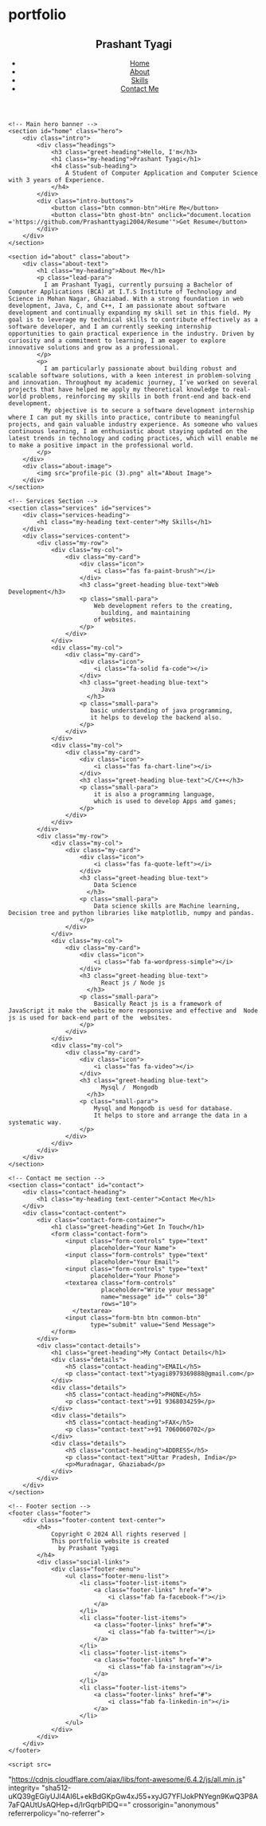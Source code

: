 # portfolio
<!DOCTYPE html>
<html lang="en">

<head>
    <meta charset="UTF-8">
    <meta name="viewport" 
          content="width=device-width, initial-scale=1.0">
    <title>My Portfolio</title>
    <link rel="stylesheet" 
          href=
"https://cdnjs.cloudflare.com/ajax/libs/font-awesome/6.4.2/css/all.min.css"
          integrity=
"sha512-z3gLpd7yknf1YoNbCzqRKc4qyor8gaKU1qmn+CShxbuBusANI9QpRohGBreCFkKxLhei6S9CQXFEbbKuqLg0DA=="
             crossorigin="anonymous" referrerpolicy="no-referrer" />
    <link rel="stylesheet" href="portfolio2.css">
    <link rel="stylesheet" href="responsive.css">
</head>

<body>
    <!-- Navbar header section -->
    <header class="header">
        <nav class="navbar">
            <div class="logo">
                <h2 class="logo-heading">Prashant Tyagi</h2>
            </div>
            <div class="hamburger" id="hamburger">
                <i class="fas fa-bars hamburger-icon"></i>
                <i class="fas fa-times cross-icon"></i>
            </div>
            <div class="menu">
                <ul class="menu-list">
                    <li class="menu-list-items">
                        <a class="links" href="#home">
                              Home
                          </a>
                        </li>
                    <li class="menu-list-items">
                        <a class="links" href="#about">
                              About
                          </a>
                    </li>
                    <li class="menu-list-items">
                        <a class="links" href="#services">
                              Skills
                          </a>
                    </li>
                    <li class="menu-list-items">
                        <a class="links" href="#contact">
                              Contact Me
                          </a>
                    </li>
                </ul>
            </div>
        </nav>
    </header>

    <!-- Main hero banner -->
    <section id="home" class="hero">
        <div class="intro">
            <div class="headings">
                <h3 class="greet-heading">Hello, I'm</h3>
                <h1 class="my-heading">Prashant Tyagi</h1>
                <h4 class="sub-heading">
                    A Student of Computer Application and Computer Science with 3 years of Experience.
                </h4>
            </div>
            <div class="intro-buttons">
                <button class="btn common-btn">Hire Me</button>
                <button class="btn ghost-btn" onclick="document.location ='https://github.com/Prashanttyagi2004/Resume'">Get Resume</button>
            </div>
        </div>
    </section>
>
    <section id="about" class="about">
        <div class="about-text">
            <h1 class="my-heading">About Me</h1>
            <p class="lead-para">
              I am Prashant Tyagi, currently pursuing a Bachelor of Computer Applications (BCA) at I.T.S Institute of Technology and Science in Mohan Nagar, Ghaziabad. With a strong foundation in web development, Java, C, and C++, I am passionate about software development and continually expanding my skill set in this field. My goal is to leverage my technical skills to contribute effectively as a software developer, and I am currently seeking internship opportunities to gain practical experience in the industry. Driven by curiosity and a commitment to learning, I am eager to explore innovative solutions and grow as a professional.
            </p>
            <p>
              I am particularly passionate about building robust and scalable software solutions, with a keen interest in problem-solving and innovation. Throughout my academic journey, I’ve worked on several projects that have helped me apply my theoretical knowledge to real-world problems, reinforcing my skills in both front-end and back-end development.
              My objective is to secure a software development internship where I can put my skills into practice, contribute to meaningful projects, and gain valuable industry experience. As someone who values continuous learning, I am enthusiastic about staying updated on the latest trends in technology and coding practices, which will enable me to make a positive impact in the professional world.
            </p>
        </div>
        <div class="about-image">
            <img src="profile-pic (3).png" alt="About Image">
        </div>
    </section>

    <!-- Services Section -->
    <section class="services" id="services">
        <div class="services-heading">
            <h1 class="my-heading text-center">My Skills</h1>
        </div>
        <div class="services-content">
            <div class="my-row">
                <div class="my-col">
                    <div class="my-card">
                        <div class="icon">
                            <i class="fas fa-paint-brush"></i>
                        </div>
                        <h3 class="greet-heading blue-text">Web Development</h3>
                        <p class="small-para">
                            Web development refers to the creating, 
                              building, and maintaining
                            of websites. 
                        </p>
                    </div>
                </div>
                <div class="my-col">
                    <div class="my-card">
                        <div class="icon">
                            <i class="fa-solid fa-code"></i>
                        </div>
                        <h3 class="greet-heading blue-text">
                              Java
                          </h3>
                        <p class="small-para">
                           basic understanding of java programming,
                           it helps to develop the backend also.
                        </p>
                    </div>
                </div>
                <div class="my-col">
                    <div class="my-card">
                        <div class="icon">
                            <i class="fas fa-chart-line"></i>
                        </div>
                        <h3 class="greet-heading blue-text">C/C++</h3>
                        <p class="small-para">
                            it is also a programming language,
                            which is used to develop Apps amd games;
                        </p>
                    </div>
                </div>
            </div>
            <div class="my-row">
                <div class="my-col">
                    <div class="my-card">
                        <div class="icon">
                            <i class="fas fa-quote-left"></i>
                        </div>
                        <h3 class="greet-heading blue-text">
                            Data Science
                          </h3>
                        <p class="small-para">
                            Data science skills are Machine learning, Decision tree and python libraries like matplotlib, numpy and pandas. 
                        </p>
                    </div>
                </div>
                <div class="my-col">
                    <div class="my-card">
                        <div class="icon">
                            <i class="fab fa-wordpress-simple"></i>
                        </div>
                        <h3 class="greet-heading blue-text">
                              React js / Node js
                          </h3>
                        <p class="small-para">
                            Basically React js is a framework of JavaScript it make the website more responsive and effective and  Node js is used for back-end part of the  websites.
                        </p>
                    </div>
                </div>
                <div class="my-col">
                    <div class="my-card">
                        <div class="icon">
                            <i class="fas fa-video"></i>
                        </div>
                        <h3 class="greet-heading blue-text">
                              Mysql /  Mongodb
                          </h3>
                        <p class="small-para">
                            Mysql and Mongodb is uesd for database.
                            It helps to store and arrange the data in a systematic way.
                        </p>
                    </div>
                </div>
            </div>
        </div>
    </section>

    <!-- Contact me section -->
    <section class="contact" id="contact">
        <div class="contact-heading">
            <h1 class="my-heading text-center">Contact Me</h1>
        </div>
        <div class="contact-content">
            <div class="contact-form-container">
                <h1 class="greet-heading">Get In Touch</h1>
                <form class="contact-form">
                    <input class="form-controls" type="text" 
                           placeholder="Your Name">
                    <input class="form-controls" type="text" 
                           placeholder="Your Email">
                    <input class="form-controls" type="text" 
                           placeholder="Your Phone">
                    <textarea class="form-controls" 
                              placeholder="Write your message" 
                              name="message" id="" cols="30"
                              rows="10">
                      </textarea>
                    <input class="form-btn btn common-btn" 
                           type="submit" value="Send Message">
                </form>
            </div>
            <div class="contact-details">
                <h1 class="greet-heading">My Contact Details</h1>
                <div class="details">
                    <h5 class="contact-heading">EMAIL</h5>
                    <p class="contact-text">tyagi8979369888@gmail.com</p>
                </div>
                <div class="details">
                    <h5 class="contact-heading">PHONE</h5>
                    <p class="contact-text">+91 9368034259</p>
                </div>
                <div class="details">
                    <h5 class="contact-heading">FAX</h5>
                    <p class="contact-text">+91 7060060702</p>
                </div>
                <div class="details">
                    <h5 class="contact-heading">ADDRESS</h5>
                    <p class="contact-text">Uttar Pradesh, India</p>
                    <p>Muradnagar, Ghaziabad</p>
                </div>
            </div>
        </div>
    </section>

    <!-- Footer section -->
    <footer class="footer">
        <div class="footer-content text-center">
            <h4>
                Copyright © 2024 All rights reserved |
                This portfolio website is created 
                  by Prashant Tyagi
            </h4>
            <div class="social-links">
                <div class="footer-menu">
                    <ul class="footer-menu-list">
                        <li class="footer-list-items">
                            <a class="footer-links" href="#">
                                <i class="fab fa-facebook-f"></i>
                            </a>
                        </li>
                        <li class="footer-list-items">
                            <a class="footer-links" href="#">
                                <i class="fab fa-twitter"></i>
                            </a>
                        </li>
                        <li class="footer-list-items">
                            <a class="footer-links" href="#">
                                <i class="fab fa-instagram"></i>
                            </a>
                        </li>
                        <li class="footer-list-items">
                            <a class="footer-links" href="#">
                                <i class="fab fa-linkedin-in"></i>
                            </a>
                        </li>
                    </ul>
                </div>
            </div>
        </div>
    </footer>

    <script src=
"https://cdnjs.cloudflare.com/ajax/libs/font-awesome/6.4.2/js/all.min.js"
        integrity=
"sha512-uKQ39gEGiyUJl4AI6L+ekBdGKpGw4xJ55+xyJG7YFlJokPNYegn9KwQ3P8A7aFQAUtUsAQHep+d/lrGqrbPIDQ=="
        crossorigin="anonymous" referrerpolicy="no-referrer">
      </script>
    <script src="script2.js"></script>
</body>
</html>

